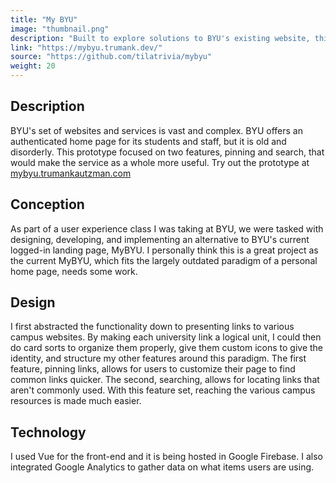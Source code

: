```yaml
---
title: "My BYU"
image: "thumbnail.png"
description: "Built to explore solutions to BYU's existing website, this simplifies finding BYU services."
link: "https://mybyu.trumank.dev/"
source: "https://github.com/tilatrivia/mybyu"
weight: 20
---
```


## Description

BYU's set of websites and services is vast and complex. BYU offers an authenticated home page for its students and staff, but it is old and disorderly. This prototype focused on two features, pinning and search, that would make the service as a whole more useful. Try out the prototype at [mybyu.trumankautzman.com](http://mybyu.trumankautzman.com/)

## Conception
As part of a user experience class I was taking at BYU, we were tasked with designing, developing, and implementing an alternative to BYU's current logged-in landing page, MyBYU. I personally think this is a great project as the current MyBYU, which fits the largely outdated paradigm of a personal home page, needs some work.

## Design
I first abstracted the functionality down to presenting links to various campus websites. By making each university link a logical unit, I could then do card sorts to organize them properly, give them custom icons to give the identity, and structure my other features around this paradigm. The first feature, pinning links, allows for users to customize their page to find common links quicker. The second, searching, allows for locating links that aren't commonly used. With this feature set, reaching the various campus resources is made much easier.

## Technology
I used Vue for the front-end and it is being hosted in Google Firebase. I also integrated Google Analytics to gather data on what items users are using.
